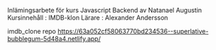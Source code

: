 Inlämingsarbete för kurs Javascript Backend av Natanael Augustin
Kursinnehåll : IMDB-klon
Lärare : Alexander Andersson

imdb_clone repo
https://63a052cf58063770bd234536--superlative-bubblegum-5d48a4.netlify.app/
